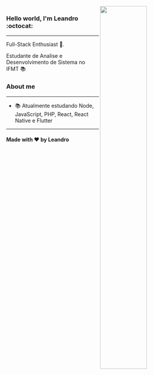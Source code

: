<img align="right" width="50%" src="https://miro.medium.com/max/1360/1*VON9gHTrzeHZbHfXsqfzEA.gif">

### Hello world, I'm Leandro :octocat:
---
Full-Stack Enthusiast :robot:.

Estudante de Analise e Desenvolvimento de Sistema no IFMT :books:

### About me
---
- 📚 Atualmente estudando Node, JavaScript, PHP, React, React Native e Flutter
---
#### Made with ❤️ by Leandro
